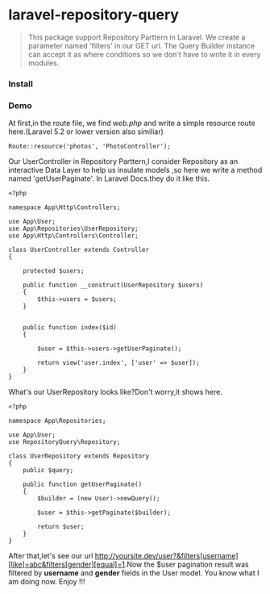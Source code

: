 # laravel-repository-query
> This package support Repository Parttern in Laravel.
> We create a parameter named 'filters' in our GET url.
> The Query Builder instance can accept it as where conditions so we don't have to write it in every modules.

### Install


### Demo

At first,in the route file, we find *web.php* and write a simple resource route here.(Laravel 5.2 or lower version also similiar)

    Route::resource('photos', 'PhotoController');


Our UserController in Repository Parttern,I consider Repository as an interactive Data Layer to help us insulate models ,so here we write a method named 'getUserPaginate'.
In Laravel Docs.they do it like this. 

    <?php

    namespace App\Http\Controllers;

    use App\User;
    use App\Repositories\UserRepository;
    use App\Http\Controllers\Controller;

    class UserController extends Controller
    {
        
        protected $users;

        public function __construct(UserRepository $users)
        {
            $this->users = $users;
        }

    
        public function index($id)
        {

            $user = $this->users->getUserPaginate();

            return view('user.index', ['user' => $user]);
        }
    }

What's our UserRepository looks like?Don't worry,it shows here.

    <?php

    namespace App\Repositories;

    use App\User;
    use RepositoryQuery\Repository;

    class UserRepository extends Repository
    {
        public $query;

        public function getUserPaginate()
        {
            $builder = (new User)->newQuery();

            $user = $this->getPaginate($builder);

            return $user;
        }
    }

After that,let's see our url <http://yoursite.dev/user?&filters[username][like]=abc&filters[gender][equal]=1>.Now the $user pagination result was filtered by **username** and **gender** fields in the User model.
You know what I am doing now. Enjoy !!!